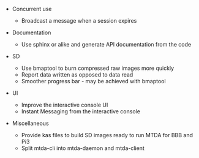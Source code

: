  * Concurrent use
   * Broadcast a message when a session expires

 * Documentation
   * Use sphinx or alike and generate API documentation from the code

 * SD
   * Use bmaptool to burn compressed raw images more quickly
   * Report data written as opposed to data read
   * Smoother progress bar - may be achieved with bmaptool

 * UI
   * Improve the interactive console UI
   * Instant Messaging from the interactive console

 * Miscellaneous
   * Provide kas files to build SD images ready to run MTDA for BBB and Pi3
   * Split mtda-cli into mtda-daemon and mtda-client

